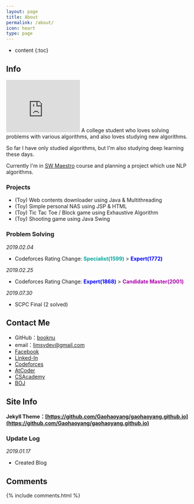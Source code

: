 ```yaml
---
layout: page
title: About
permalink: /about/
icon: heart
type: page
---
```


* content
{:toc}

## Info

<iframe src="https://githubbadge.appspot.com/booknu?s=1" style="border: 0;height: 142px;width: 200px;overflow: hidden;" frameBorder="0"></iframe>
A college student who loves solving problems with various algorithms, and also loves studying new algorithms.

So far I have only studied algorithms, but I'm also studying deep learning these days.

Currently I'm in [SW Maestro](https://swm.recruiter.co.kr/appsite/company/index) course and planning a project which use NLP algorithms.

### Projects

- (Toy) Web contents downloader using Java & Multithreading
- (Toy) Simple personal NAS using JSP & HTML
- (Toy) Tic Tac Toe / Block game using Exhaustive Algorithm
- (Toy) Shooting game using Java Swing

### Problem Solving

*2019.02.04*
- Codeforces Rating Change: <span style="color:#03A89E;font-weight:bold">Specialist(1599)</span> > <span style="color:#0000FF;font-weight:bold">Expert(1772)</span>

*2019.02.25*

- Codeforces Rating Change: <span style="color:#0000FF;font-weight:bold">Expert(1868)</span> > <span style="color:#AA00AA;font-weight:bold">Candidate Master(2001)</span>

*2019.07.30*

- SCPC Final (2 solved)

## Contact Me

* GitHub：[booknu](https://github.com/booknu)
* email：limsydev@gmail.com
* [Facebook](https://www.facebook.com/lsy8664)
* [Linked-In](https://www.linkedin.com/in/booknu/)
* [Codeforces](http://codeforces.com/profile/unkoob)
* [AtCoder](https://atcoder.jp/users/booknu)
* [CSAcademy](https://csacademy.com/user/unkoob)
* [BOJ](https://www.acmicpc.net/user/lim551)

## Site Info

**Jekyll Theme：[https://github.com/Gaohaoyang/gaohaoyang.github.io](https://github.com/Gaohaoyang/gaohaoyang.github.io)**

### Update Log

*2019.01.17*
- Created Blog

## Comments

{% include comments.html %}
